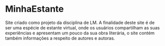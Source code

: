 # MinhaEstante
Site criado como projeto da disciplina de LM. A finalidade deste site é de ser uma espécie de estante virtual, onde os usuários compartilham  as suas experiências e apresentam um pouco da sua obra literária, o site contém também informações a respeito de autores e autoras.
